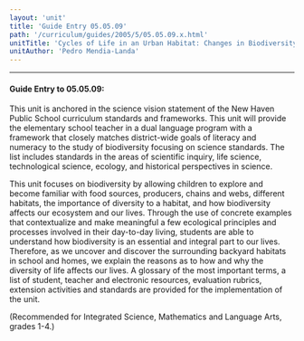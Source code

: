 ```yaml
---
layout: 'unit'
title: 'Guide Entry 05.05.09'
path: '/curriculum/guides/2005/5/05.05.09.x.html'
unitTitle: 'Cycles of Life in an Urban Habitat: Changes in Biodiversity'
unitAuthor: 'Pedro Mendia-Landa'
---
```


<body>
<hr/>
 <h4>
  Guide Entry to 05.05.09:
 </h4>
 <p>
  This unit is anchored in the science vision statement of the New Haven Public School curriculum standards and frameworks. This unit will provide the elementary school teacher in a dual language program with a framework that closely matches district-wide goals of literacy and numeracy to the study of biodiversity focusing on science standards. The list includes standards in the areas of scientific inquiry, life science, technological science, ecology, and historical perspectives in science.
 </p>
<p>
  This unit focuses on biodiversity by allowing children to explore and become familiar with food sources, producers, chains and webs, different habitats, the importance of diversity to a habitat, and how biodiversity affects our ecosystem and our lives. Through the use of concrete examples that contextualize and make meaningful a few ecological principles and processes involved in their day-to-day living, students are able to understand how biodiversity is an essential and integral part to our lives. Therefore, as we uncover and discover the surrounding backyard habitats in school and homes, we explain the reasons as to how and why the diversity of life affects our lives.  A glossary of the most important terms, a list of student, teacher and electronic resources, evaluation rubrics, extension activities and standards are provided for the implementation of the unit.
 </p>
<p>
  (Recommended for Integrated Science, Mathematics and Language Arts, grades 1-4.)
 </p>

</body>
